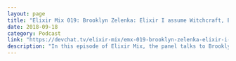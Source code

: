 ```yaml
---
layout: page
title: "Elixir Mix 019: Brooklyn Zelenka: Elixir I assume Witchcraft, Exceptional, and so on?"
date: 2018-09-18
category: Podcast
link: "https://devchat.tv/elixir-mix/emx-019-brooklyn-zelenka-elixir-i-assume-witchcraft-exceptional-and-so-on/"
description: "In this episode of Elixir Mix, the panel talks to Brooklyn Zelenka who lives in Vancouver, Canada. Listen to the panel and the guest talk about various topics."
---
```

